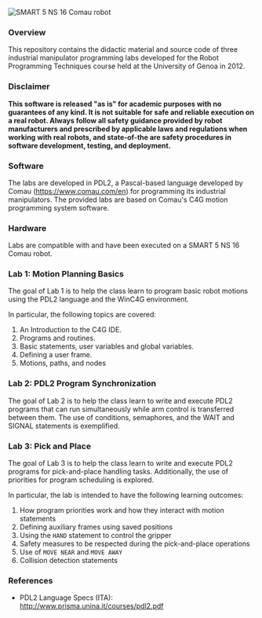 ![SMART 5 NS 16 Comau robot](https://i.ibb.co/nm2GVf0/The-SMART-NS16-industrial-robot-manipulator-W640.jpg)

### Overview

This repository contains the didactic material and source code of three industrial manipulator programming labs developed for the Robot Programming Techniques course held at the University of Genoa in 2012.


### Disclaimer

**This software is released "as is" for academic purposes with no guarantees of any kind. It is not suitable for safe and reliable execution on a real robot. Always follow all safety guidance provided by robot manufacturers and prescribed by applicable laws and regulations when working with real robots, and state-of-the are safety procedures in software development, testing, and deployment.**

### Software
The labs are developed in PDL2, a Pascal-based language developed by Comau (https://www.comau.com/en) for programming its industrial manipulators. The provided labs are based on Comau's C4G motion programming system software.


### Hardware

Labs are compatible with and have been executed on a SMART 5 NS 16 Comau robot.


### Lab 1: Motion Planning Basics

The goal of Lab 1 is to help the class learn to program basic robot motions using the
PDL2 language and the WinC4G environment.

In particular, the following topics are covered:

1) An Introduction to the C4G IDE.
2) Programs and routines.
3) Basic statements, user variables and global variables.
4) Defining a user frame.
5) Motions, paths, and nodes


### Lab 2: PDL2 Program Synchronization

The goal of Lab 2 is to help the class learn to write and execute PDL2 programs that
can run simultaneously while arm control is transferred between them. The use of
conditions, semaphores, and the WAIT and SIGNAL statements is exemplified.

### Lab 3: Pick and Place

The goal of Lab 3 is to help the class learn to write and execute PDL2 programs for pick-and-place handling tasks. Additionally, the use of priorities for program scheduling
is explored.  

In particular, the lab is intended to have the following learning outcomes:

1) How program priorities work and how they interact with motion statements
2) Defining auxiliary frames using saved positions
3) Using the `HAND` statement to control the gripper
4) Safety measures to be respected during the pick-and-place operations
5) Use of `MOVE NEAR` and `MOVE AWAY`
6) Collision detection statements

### References

- PDL2 Language Specs (ITA): http://www.prisma.unina.it/courses/pdl2.pdf

